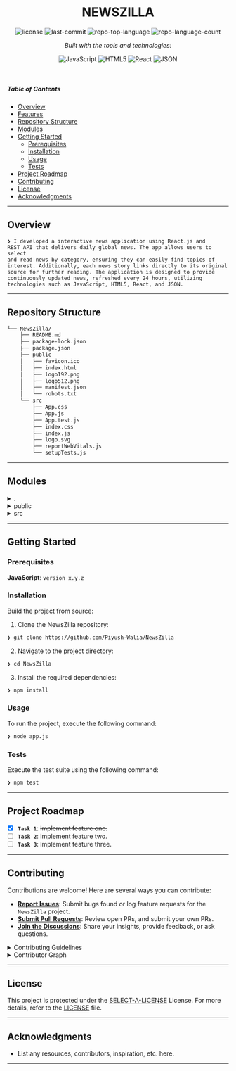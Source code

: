 <p align="center">
    <h1 align="center">NEWSZILLA</h1>
</p>
<p align="center">
</p>
<p align="center">
	<img src="https://img.shields.io/github/license/Piyush-Walia/NewsZilla?style=flat&logo=opensourceinitiative&logoColor=white&color=0080ff" alt="license">
	<img src="https://img.shields.io/github/last-commit/Piyush-Walia/NewsZilla?style=flat&logo=git&logoColor=white&color=0080ff" alt="last-commit">
	<img src="https://img.shields.io/github/languages/top/Piyush-Walia/NewsZilla?style=flat&color=0080ff" alt="repo-top-language">
	<img src="https://img.shields.io/github/languages/count/Piyush-Walia/NewsZilla?style=flat&color=0080ff" alt="repo-language-count">
</p>
<p align="center">
		<em>Built with the tools and technologies:</em>
</p>
<p align="center">
	<img src="https://img.shields.io/badge/JavaScript-F7DF1E.svg?style=flat&logo=JavaScript&logoColor=black" alt="JavaScript">
	<img src="https://img.shields.io/badge/HTML5-E34F26.svg?style=flat&logo=HTML5&logoColor=white" alt="HTML5">
	<img src="https://img.shields.io/badge/React-61DAFB.svg?style=flat&logo=React&logoColor=black" alt="React">
	<img src="https://img.shields.io/badge/JSON-000000.svg?style=flat&logo=JSON&logoColor=white" alt="JSON">
</p>

<br>

#####  Table of Contents

- [ Overview](#-overview)
- [ Features](#-features)
- [ Repository Structure](#-repository-structure)
- [ Modules](#-modules)
- [ Getting Started](#-getting-started)
    - [ Prerequisites](#-prerequisites)
    - [ Installation](#-installation)
    - [ Usage](#-usage)
    - [ Tests](#-tests)
- [ Project Roadmap](#-project-roadmap)
- [ Contributing](#-contributing)
- [ License](#-license)
- [ Acknowledgments](#-acknowledgments)

---

##  Overview

<code>❯ I developed a interactive news application using React.js and REST API that delivers daily global news. The app allows users to select and read news by category, ensuring they can easily find topics of interest. Additionally, each news story links directly to its original source for further reading. The application is designed to provide continuously updated news, refreshed every 24 hours, utilizing technologies such as JavaScript, HTML5, React, and JSON.</code>

---

##  Repository Structure

```sh
└── NewsZilla/
    ├── README.md
    ├── package-lock.json
    ├── package.json
    ├── public
    │   ├── favicon.ico
    │   ├── index.html
    │   ├── logo192.png
    │   ├── logo512.png
    │   ├── manifest.json
    │   └── robots.txt
    └── src
        ├── App.css
        ├── App.js
        ├── App.test.js
        ├── index.css
        ├── index.js
        ├── logo.svg
        ├── reportWebVitals.js
        └── setupTests.js
```

---

##  Modules

<details closed><summary>.</summary>

| File | Summary |
| --- | --- |
| [package.json](https://github.com/Piyush-Walia/NewsZilla/blob/main/package.json) | <code>❯ REPLACE-ME</code> |
| [package-lock.json](https://github.com/Piyush-Walia/NewsZilla/blob/main/package-lock.json) | <code>❯ REPLACE-ME</code> |

</details>

<details closed><summary>public</summary>

| File | Summary |
| --- | --- |
| [index.html](https://github.com/Piyush-Walia/NewsZilla/blob/main/public/index.html) | <code>❯ REPLACE-ME</code> |
| [manifest.json](https://github.com/Piyush-Walia/NewsZilla/blob/main/public/manifest.json) | <code>❯ REPLACE-ME</code> |
| [robots.txt](https://github.com/Piyush-Walia/NewsZilla/blob/main/public/robots.txt) | <code>❯ REPLACE-ME</code> |

</details>

<details closed><summary>src</summary>

| File | Summary |
| --- | --- |
| [reportWebVitals.js](https://github.com/Piyush-Walia/NewsZilla/blob/main/src/reportWebVitals.js) | <code>❯ REPLACE-ME</code> |
| [App.test.js](https://github.com/Piyush-Walia/NewsZilla/blob/main/src/App.test.js) | <code>❯ REPLACE-ME</code> |
| [setupTests.js](https://github.com/Piyush-Walia/NewsZilla/blob/main/src/setupTests.js) | <code>❯ REPLACE-ME</code> |
| [App.js](https://github.com/Piyush-Walia/NewsZilla/blob/main/src/App.js) | <code>❯ REPLACE-ME</code> |
| [App.css](https://github.com/Piyush-Walia/NewsZilla/blob/main/src/App.css) | <code>❯ REPLACE-ME</code> |
| [index.js](https://github.com/Piyush-Walia/NewsZilla/blob/main/src/index.js) | <code>❯ REPLACE-ME</code> |
| [index.css](https://github.com/Piyush-Walia/NewsZilla/blob/main/src/index.css) | <code>❯ REPLACE-ME</code> |

</details>

---

##  Getting Started

###  Prerequisites

**JavaScript**: `version x.y.z`

###  Installation

Build the project from source:

1. Clone the NewsZilla repository:
```sh
❯ git clone https://github.com/Piyush-Walia/NewsZilla
```

2. Navigate to the project directory:
```sh
❯ cd NewsZilla
```

3. Install the required dependencies:
```sh
❯ npm install
```

###  Usage

To run the project, execute the following command:

```sh
❯ node app.js
```

###  Tests

Execute the test suite using the following command:

```sh
❯ npm test
```

---

##  Project Roadmap

- [X] **`Task 1`**: <strike>Implement feature one.</strike>
- [ ] **`Task 2`**: Implement feature two.
- [ ] **`Task 3`**: Implement feature three.

---

##  Contributing

Contributions are welcome! Here are several ways you can contribute:

- **[Report Issues](https://github.com/Piyush-Walia/NewsZilla/issues)**: Submit bugs found or log feature requests for the `NewsZilla` project.
- **[Submit Pull Requests](https://github.com/Piyush-Walia/NewsZilla/blob/main/CONTRIBUTING.md)**: Review open PRs, and submit your own PRs.
- **[Join the Discussions](https://github.com/Piyush-Walia/NewsZilla/discussions)**: Share your insights, provide feedback, or ask questions.

<details closed>
<summary>Contributing Guidelines</summary>

1. **Fork the Repository**: Start by forking the project repository to your github account.
2. **Clone Locally**: Clone the forked repository to your local machine using a git client.
   ```sh
   git clone https://github.com/Piyush-Walia/NewsZilla
   ```
3. **Create a New Branch**: Always work on a new branch, giving it a descriptive name.
   ```sh
   git checkout -b new-feature-x
   ```
4. **Make Your Changes**: Develop and test your changes locally.
5. **Commit Your Changes**: Commit with a clear message describing your updates.
   ```sh
   git commit -m 'Implemented new feature x.'
   ```
6. **Push to github**: Push the changes to your forked repository.
   ```sh
   git push origin new-feature-x
   ```
7. **Submit a Pull Request**: Create a PR against the original project repository. Clearly describe the changes and their motivations.
8. **Review**: Once your PR is reviewed and approved, it will be merged into the main branch. Congratulations on your contribution!
</details>

<details closed>
<summary>Contributor Graph</summary>
<br>
<p align="left">
   <a href="https://github.com{/Piyush-Walia/NewsZilla/}graphs/contributors">
      <img src="https://contrib.rocks/image?repo=Piyush-Walia/NewsZilla">
   </a>
</p>
</details>

---

##  License

This project is protected under the [SELECT-A-LICENSE](https://choosealicense.com/licenses) License. For more details, refer to the [LICENSE](https://choosealicense.com/licenses/) file.

---

##  Acknowledgments

- List any resources, contributors, inspiration, etc. here.

---
